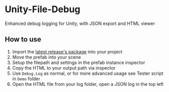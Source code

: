 # Unity-File-Debug
Enhanced debug logging for Unity, with JSON export and HTML viewer

## How to use
1. Import the [latest release's package](https://github.com/Sacred-Seed-Studio/Unity-File-Debug/releases) into your project
2. Move the prefab into your scene
3. Setup the filepath and settings in the prefab instance inspector
4. Copy the HTML to your output path via inspector
5. Use `Debug.Log` as normal, or for more advanced usage see Tester script in `Demo` folder
6. Open the HTML file from your log folder, open a JSON log in the top left
